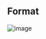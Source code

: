 ## Format

![image](https://user-images.githubusercontent.com/92797788/229568669-2483dcb2-88dd-4052-8445-a57b34703da3.png)

